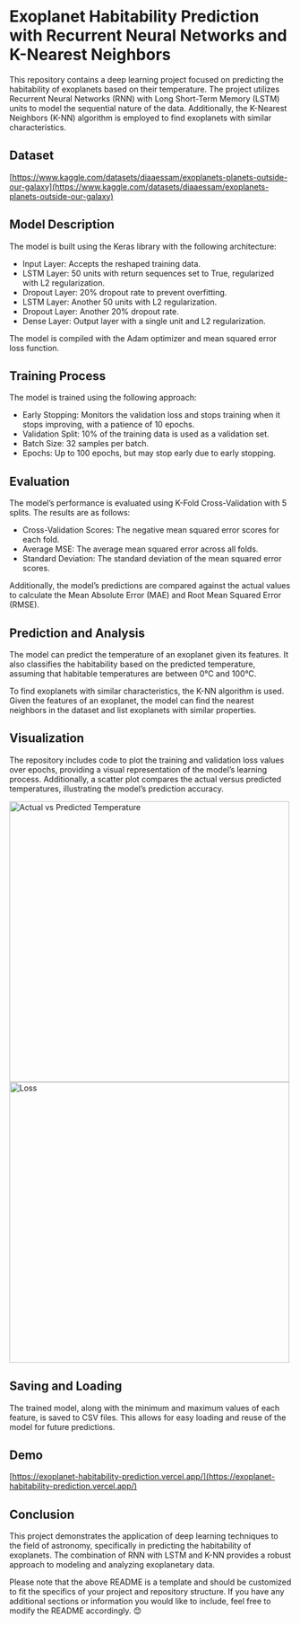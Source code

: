 # Exoplanet Habitability Prediction with Recurrent Neural Networks and K-Nearest Neighbors
This repository contains a deep learning project focused on predicting the habitability of exoplanets based on their temperature. The project utilizes Recurrent Neural Networks (RNN) with Long Short-Term Memory (LSTM) units to model the sequential nature of the data. Additionally, the K-Nearest Neighbors (K-NN) algorithm is employed to find exoplanets with similar characteristics.

## Dataset
[https://www.kaggle.com/datasets/diaaessam/exoplanets-planets-outside-our-galaxy](https://www.kaggle.com/datasets/diaaessam/exoplanets-planets-outside-our-galaxy)

## Model Description
The model is built using the Keras library with the following architecture:
- Input Layer: Accepts the reshaped training data.
- LSTM Layer: 50 units with return sequences set to True, regularized with L2 regularization.
- Dropout Layer: 20% dropout rate to prevent overfitting.
- LSTM Layer: Another 50 units with L2 regularization.
- Dropout Layer: Another 20% dropout rate.
- Dense Layer: Output layer with a single unit and L2 regularization.

The model is compiled with the Adam optimizer and mean squared error loss function.

## Training Process
The model is trained using the following approach:
- Early Stopping: Monitors the validation loss and stops training when it stops improving, with a patience of 10 epochs.
- Validation Split: 10% of the training data is used as a validation set.
- Batch Size: 32 samples per batch.
- Epochs: Up to 100 epochs, but may stop early due to early stopping.

## Evaluation
The model’s performance is evaluated using K-Fold Cross-Validation with 5 splits. The results are as follows:
- Cross-Validation Scores: The negative mean squared error scores for each fold.
- Average MSE: The average mean squared error across all folds.
- Standard Deviation: The standard deviation of the mean squared error scores.

Additionally, the model’s predictions are compared against the actual values to calculate the Mean Absolute Error (MAE) and Root Mean Squared Error (RMSE).

## Prediction and Analysis
The model can predict the temperature of an exoplanet given its features. It also classifies the habitability based on the predicted temperature, assuming that habitable temperatures are between 0°C and 100°C.

To find exoplanets with similar characteristics, the K-NN algorithm is used. Given the features of an exoplanet, the model can find the nearest neighbors in the dataset and list exoplanets with similar properties.

## Visualization
The repository includes code to plot the training and validation loss values over epochs, providing a visual representation of the model’s learning process. Additionally, a scatter plot compares the actual versus predicted temperatures, illustrating the model’s prediction accuracy.

<img src="https://github.com/user-attachments/assets/9e49cffa-dd33-445f-afd0-cf82a7f4f148" width="500" alt="Actual vs Predicted Temperature" />
<img src="https://github.com/user-attachments/assets/c2ab437d-bda9-46ab-b2f0-225e038a4816" width="500" alt="Loss" />

## Saving and Loading
The trained model, along with the minimum and maximum values of each feature, is saved to CSV files. This allows for easy loading and reuse of the model for future predictions.

## Demo
[https://exoplanet-habitability-prediction.vercel.app/](https://exoplanet-habitability-prediction.vercel.app/)

## Conclusion
This project demonstrates the application of deep learning techniques to the field of astronomy, specifically in predicting the habitability of exoplanets. The combination of RNN with LSTM and K-NN provides a robust approach to modeling and analyzing exoplanetary data.

Please note that the above README is a template and should be customized to fit the specifics of your project and repository structure. If you have any additional sections or information you would like to include, feel free to modify the README accordingly. 😊
